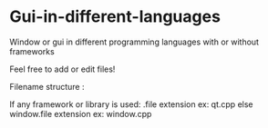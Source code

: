 # Gui-in-different-languages

Window or gui in different programming languages with or without frameworks

Feel free to add or edit files!

Filename structure :

If any framework or library is used:
<framework name>.file extension
ex: qt.cpp
else
window.file extension
ex: window.cpp
